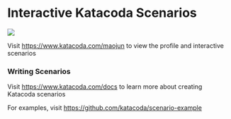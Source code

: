 # Interactive Katacoda Scenarios

[![](http://shields.katacoda.com/katacoda/maojun/count.svg)](https://www.katacoda.com/maojun "Get your profile on Katacoda.com")

Visit https://www.katacoda.com/maojun to view the profile and interactive scenarios

### Writing Scenarios
Visit https://www.katacoda.com/docs to learn more about creating Katacoda scenarios

For examples, visit https://github.com/katacoda/scenario-example
